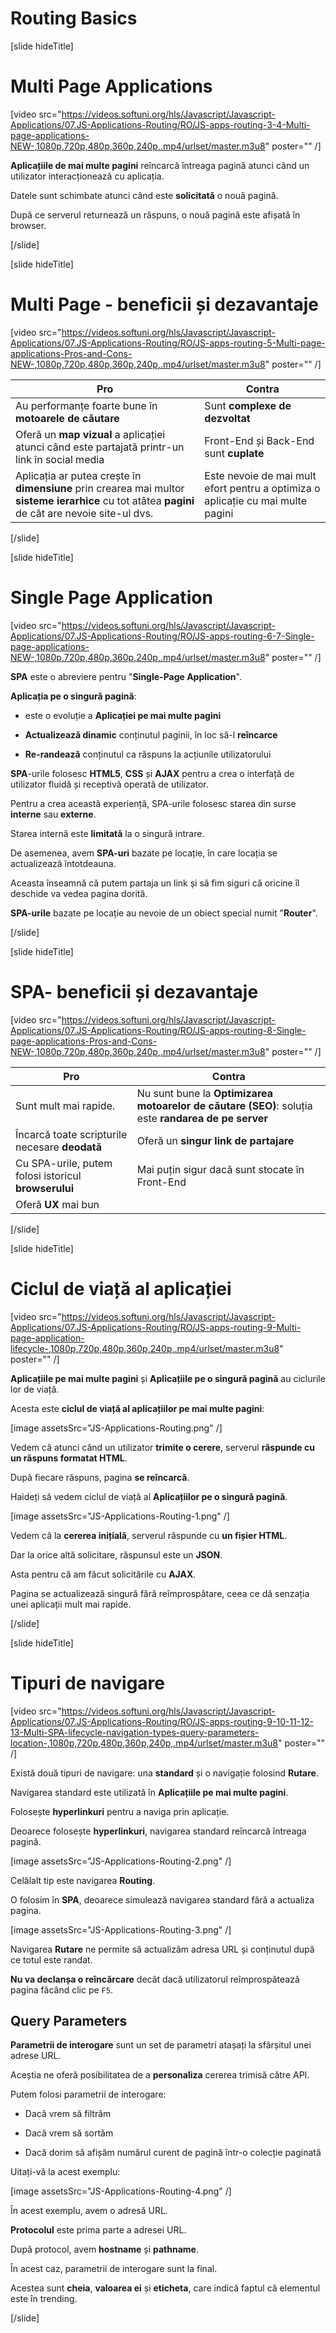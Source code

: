 # Routing Basics 

[slide hideTitle]
# Multi Page Applications

[video src="https://videos.softuni.org/hls/Javascript/Javascript-Applications/07.JS-Applications-Routing/RO/JS-apps-routing-3-4-Multi-page-applications-NEW-,1080p,720p,480p,360p,240p,.mp4/urlset/master.m3u8" poster="" /]

**Aplicațiile de mai multe pagini** reîncarcă întreaga pagină atunci când un utilizator interacționează cu aplicația.

Datele sunt schimbate atunci când este **solicitată** o nouă pagină.

După ce serverul returnează un răspuns, o nouă pagină este afișată în browser.

[/slide]

[slide hideTitle]

# Multi Page - beneficii și dezavantaje

[video src="https://videos.softuni.org/hls/Javascript/Javascript-Applications/07.JS-Applications-Routing/RO/JS-apps-routing-5-Multi-page-applications-Pros-and-Cons-NEW-,1080p,720p,480p,360p,240p,.mp4/urlset/master.m3u8" poster="" /]


|**Pro**|**Contra**|
|---|---|
|Au performanțe foarte bune în **motoarele de căutare**|Sunt **complexe de dezvoltat**|
| Oferă un **map vizual** a aplicației atunci când este partajată printr-un link în social media | Front-End și Back-End sunt **cuplate** |
| Aplicația ar putea crește în **dimensiune** prin crearea mai multor **sisteme ierarhice** cu tot atâtea **pagini** de cât are nevoie site-ul dvs. | Este nevoie de mai mult efort pentru a optimiza o aplicație cu mai multe pagini |


[/slide]

[slide hideTitle]

# Single Page Application

[video src="https://videos.softuni.org/hls/Javascript/Javascript-Applications/07.JS-Applications-Routing/RO/JS-apps-routing-6-7-Single-page-applications-NEW-,1080p,720p,480p,360p,240p,.mp4/urlset/master.m3u8" poster="" /]

**SPA** este o abreviere pentru "**Single-Page Application**".

**Aplicația pe o singură pagină**:

- este o evoluție a **Aplicației pe mai multe pagini**

- **Actualizează dinamic** conținutul paginii, în loc să-l **reîncarce**

- **Re-randează** conținutul ca răspuns la acțiunile utilizatorului

**SPA**-urile folosesc **HTML5**, **CSS** și **AJAX** pentru a crea o interfață de utilizator fluidă și receptivă operată de utilizator.

Pentru a crea această experiență, SPA-urile folosesc starea din surse **interne** sau **externe**.

Starea internă este **limitată** la o singură intrare.

De asemenea, avem **SPA-uri** bazate pe locație, în care locația se actualizează întotdeauna.

Aceasta înseamnă că putem partaja un link și să fim siguri că oricine îl deschide va vedea pagina dorită.

**SPA-urile** bazate pe locație au nevoie de un obiect special numit "**Router**".

[/slide]

[slide hideTitle]

# SPA- beneficii și dezavantaje

[video src="https://videos.softuni.org/hls/Javascript/Javascript-Applications/07.JS-Applications-Routing/RO/JS-apps-routing-8-Single-page-applications-Pros-and-Cons-NEW-,1080p,720p,480p,360p,240p,.mp4/urlset/master.m3u8" poster="" /]


|**Pro**|**Contra**|
|---|---|
|Sunt mult mai rapide.|Nu sunt bune la **Optimizarea motoarelor de căutare (SEO)**: soluția este **randarea de pe server** |
|Încarcă toate scripturile necesare **deodată** | Oferă un **singur link de partajare**|
|Cu SPA-urile, putem folosi istoricul **browserului** | Mai puțin sigur dacă sunt stocate în Front-End |
| Oferă **UX** mai bun||

[/slide]

[slide hideTitle]

# Ciclul de viață al aplicației

[video src="https://videos.softuni.org/hls/Javascript/Javascript-Applications/07.JS-Applications-Routing/RO/JS-apps-routing-9-Multi-page-application-lifecycle-,1080p,720p,480p,360p,240p,.mp4/urlset/master.m3u8" poster="" /]

**Aplicațiile pe mai multe pagini** și **Aplicațiile pe o singură pagină** au ciclurile lor de viață.

Acesta este **ciclul de viață al aplicațiilor pe mai multe pagini**: 

[image assetsSrc="JS-Applications-Routing.png" /]

Vedem că atunci când un utilizator **trimite o cerere**, serverul **răspunde cu un răspuns formatat HTML**.

După fiecare răspuns, pagina **se reîncarcă**.

Haideți să vedem ciclul de viață al **Aplicațiilor pe o singură pagină**.

[image assetsSrc="JS-Applications-Routing-1.png" /]

Vedem că la **cererea inițială**, serverul răspunde cu **un fișier HTML**.

Dar la orice altă solicitare, răspunsul este un **JSON**.

Asta pentru că am făcut solicitările cu **AJAX**.

Pagina se actualizează singură fără reîmprospătare, ceea ce dă senzația unei aplicații mult mai rapide.

[/slide]

[slide hideTitle]

# Tipuri de navigare 

[video src="https://videos.softuni.org/hls/Javascript/Javascript-Applications/07.JS-Applications-Routing/RO/JS-apps-routing-9-10-11-12-13-Multi-SPA-lifecycle-navigation-types-query-parameters-location-,1080p,720p,480p,360p,240p,.mp4/urlset/master.m3u8" poster="" /]

Există două tipuri de navigare: una **standard** și o navigație folosind **Rutare**.

Navigarea standard este utilizată în **Aplicațiile pe mai multe pagini**.

Folosește **hyperlinkuri** pentru a naviga prin aplicație.

Deoarece folosește **hyperlinkuri**, navigarea standard reîncarcă întreaga pagină.

[image assetsSrc="JS-Applications-Routing-2.png" /]

Celălalt tip este navigarea **Routing**.

O folosim în **SPA**, deoarece simulează navigarea standard fără a actualiza pagina.

[image assetsSrc="JS-Applications-Routing-3.png" /]

Navigarea **Rutare** ne permite să actualizăm adresa URL și conținutul după ce totul este randat.

**Nu va declanșa o reîncărcare** decât dacă utilizatorul reîmprospătează pagina făcând clic pe `F5`.

## Query Parameters

**Parametrii de interogare** sunt un set de parametri atașați la sfârșitul unei adrese URL.

Aceștia ne oferă posibilitatea de a **personaliza** cererea trimisă către API.

Putem folosi parametrii de interogare:

- Dacă vrem să filtrăm

- Dacă vrem să sortăm

- Dacă dorim să afișăm numărul curent de pagină într-o colecție paginată

Uitați-vă la acest exemplu:

[image assetsSrc="JS-Applications-Routing-4.png" /]

În acest exemplu, avem o adresă URL.

**Protocolul** este prima parte a adresei URL.

După protocol, avem **hostname** și **pathname**.

În acest caz, parametrii de interogare sunt la final.

Acestea sunt **cheia**, **valoarea ei** și **eticheta**, care indică faptul că elementul este în trending.

[/slide]
